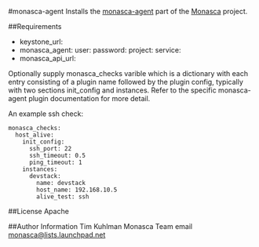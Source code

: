 #monasca-agent
Installs the [monasca-agent](https://github.com/stackforge/monasca-agent) part of the [Monasca](https://wiki.openstack.org/wiki/Monasca) project.

##Requirements
- keystone_url:
- monasca_agent:
  user:
  password:
  project:
  service:
- monasca_api_url:

Optionally supply monasca_checks varible which is a dictionary with each entry consisting of a plugin name followed by the
plugin config, typically with two sections init_config and instances. Refer to the specific monasca-agent plugin documentation
for more detail.

An example ssh check:

    monasca_checks:
      host_alive:
        init_config:
          ssh_port: 22
          ssh_timeout: 0.5
          ping_timeout: 1
        instances:
          devstack:
            name: devstack
            host_name: 192.168.10.5
            alive_test: ssh

##License
Apache

##Author Information
Tim Kuhlman
Monasca Team email monasca@lists.launchpad.net

